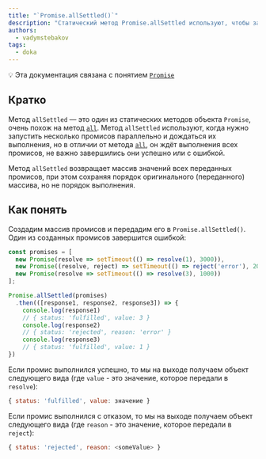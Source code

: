 ```yaml
---
title: "`Promise.allSettled()`"
description: "Статический метод Promise.allSettled используют, чтобы запустить несколько промисов параллельно и дождаться, когда они все выполнятся."
authors:
  - vadymstebakov
tags:
  - doka
---
```


<aside>

💡 Эта документация связана с понятием [`Promise`](/js/async-in-js/)

</aside>

## Кратко

Метод `allSettled` — это один из статических методов объекта `Promise`, очень похож на метод [`all`](/js/promise-all/). Метод `allSettled` используют, когда нужно запустить несколько промисов параллельно и дождаться их выполнения, но в отличии от метода [`all`](/js/promise-all/#odin-iz-promisov-zavershilsya-oshibkoy), он ждёт выполнения всех промисов, не важно завершились они успешно или с ошибкой.

Метод `allSettled` возвращает массив значений всех переданных промисов, при этом сохраняя порядок оригинального (переданного) массива, но не порядок выполнения.

## Как понять

Создадим массив промисов и передадим его в `Promise.allSettled()`. Один из созданных промисов завершится ошибкой:

```js
const promises = [
  new Promise(resolve => setTimeout(() => resolve(1), 3000)),
  new Promise((resolve, reject) => setTimeout(() => reject('error'), 2000)),
  new Promise(resolve => setTimeout(() => resolve(3), 1000))
];

Promise.allSettled(promises)
  .then(([response1, response2, response3]) => {
    console.log(response1)
    // { status: 'fulfilled', value: 3 }
    console.log(response2)
    // { status: 'rejected', reason: 'error' }
    console.log(response3)
    // { status: 'fulfilled', value: 1 }
})
```

Если промис выполнился успешно, то мы на выходе получаем объект следующего вида (где `value` - это значение, которое передали в `resolve`):

```js
{ status: 'fulfilled', value: значение }
```

Если промис выполнился с отказом, то мы на выходе получаем объект следующего вида (где `reason` - это значение, которое передали в `reject`):

```js
{ status: 'rejected', reason: <someValue> }
```
